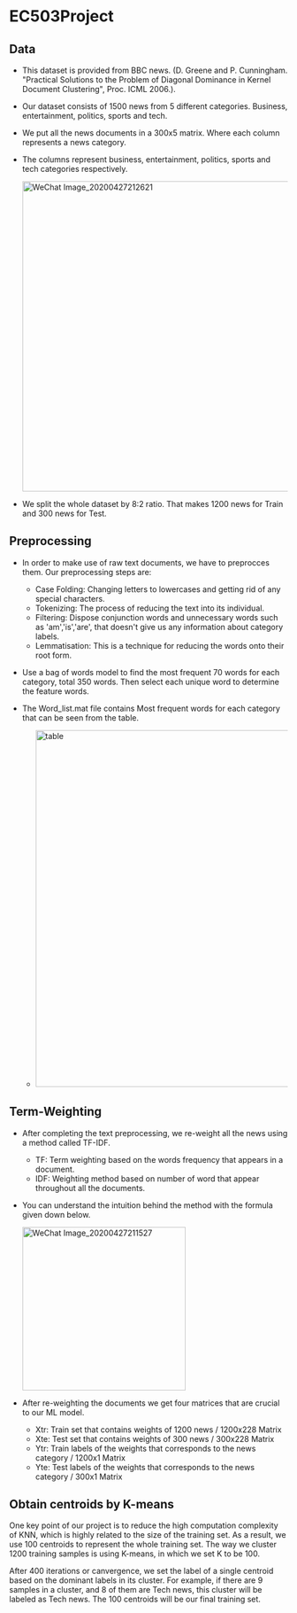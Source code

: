 # EC503Project
## Data
* This dataset is provided from BBC news. (D. Greene and P. Cunningham. "Practical Solutions to the Problem of Diagonal Dominance in Kernel Document Clustering", Proc. ICML 2006.).

* Our dataset consists of 1500 news from 5 different categories. Business, entertainment, politics, sports and tech. 

* We put all the news documents in a 300x5 matrix. Where each column represents a news category.   

*  The columns represent business, entertainment, politics, sports and tech categories respectively. 

    <img width="560" alt="WeChat Image_20200427212621" src="https://user-images.githubusercontent.com/55101879/80549796-29ec4c00-898c-11ea-8dc3-15905eae4b78.png">

* We split the whole dataset by 8:2 ratio. That makes 1200 news for Train and 300 news for Test.
## Preprocessing
* In order to make use of raw text documents, we have to preprocces them. Our preprocessing steps are:
  * Case Folding: Changing letters to lowercases and getting rid of any special characters.
  * Tokenizing: The process of reducing the text into its individual.
  * Filtering: Dispose conjunction words and unnecessary words such as 'am','is','are', that doesn't give us any information about category labels.
  * Lemmatisation: This is a technique for reducing the words onto their root form. 
  
 * Use a bag of words model to find the most frequent 70 words for each category, total 350 words. Then select each unique word to determine the feature words. 

* The Word_list.mat file contains Most frequent words for each category that can be seen from the table.

    * <img width="644" alt="table" src="https://user-images.githubusercontent.com/55101879/80283559-69920a00-86e6-11ea-814a-9e25e5b52acd.png">

 ## Term-Weighting
 * After completing the text preprocessing, we re-weight all the news using a method called TF-IDF.
    * TF: Term weighting based on the words frequency that appears in a document. 
    * IDF: Weighting method based on number of word that appear throughout all the documents.
 * You can understand the intuition behind the method with the formula given down below.
 
    <img width="295" alt="WeChat Image_20200427211527" src="https://user-images.githubusercontent.com/55101879/80670978-7f048c80-8a76-11ea-9bae-0075de64e511.png">

* After re-weighting the documents we get four matrices that are crucial to our ML model.
    * Xtr: Train set that contains weights of 1200 news / 1200x228 Matrix
    * Xte: Test set that contains weights of  300 news / 300x228 Matrix
    * Ytr: Train labels of the weights that corresponds to the news category / 1200x1 Matrix
    * Yte: Test labels of the weights that corresponds to the news category / 300x1 Matrix

 ## Obtain centroids by K-means
One key point of our project is to reduce the high computation complexity of KNN, which is highly related to the size of the training set. As a result, we use 100 centroids to represent the whole training set. The way we cluster 1200 training samples is using K-means, in which we set K to be 100.

After 400 iterations or canvergence, we set the label of a single centroid based on the dominant labels in its cluster. For example, if there are 9 samples in a cluster, and 8 of them are Tech news, this cluster will be labeled as Tech news. The 100 centroids will be our final training set.

